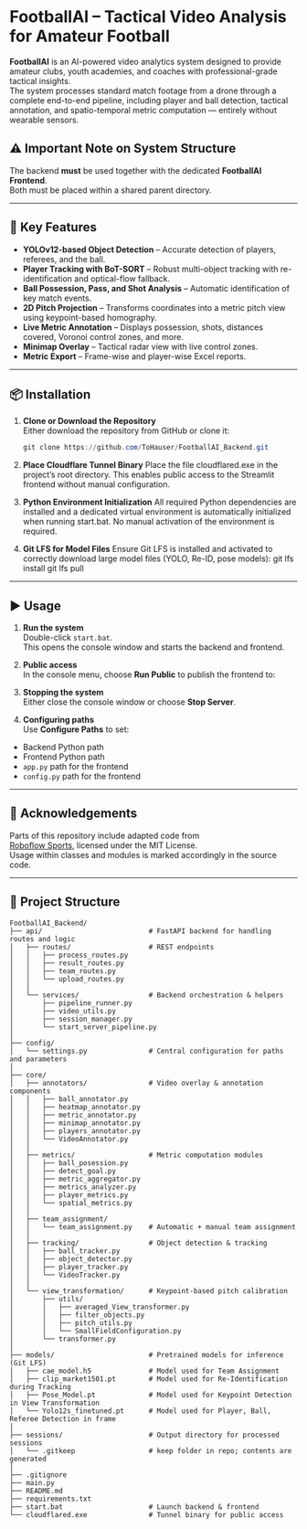 # FootballAI – Tactical Video Analysis for Amateur Football

**FootballAI** is an AI-powered video analytics system designed to provide amateur clubs, youth academies, and coaches with professional-grade tactical insights.  
The system processes standard match footage from a drone through a complete end-to-end pipeline, including player and ball detection, tactical annotation, and spatio-temporal metric computation — entirely without wearable sensors.

## ⚠️ Important Note on System Structure

The backend **must** be used together with the dedicated **FootballAI Frontend**.  
Both must be placed within a shared parent directory.

---

## 🚀 Key Features

- **YOLOv12-based Object Detection** – Accurate detection of players, referees, and the ball.  
- **Player Tracking with BoT-SORT** – Robust multi-object tracking with re-identification and optical-flow fallback.  
- **Ball Possession, Pass, and Shot Analysis** – Automatic identification of key match events.  
- **2D Pitch Projection** – Transforms coordinates into a metric pitch view using keypoint-based homography.  
- **Live Metric Annotation** – Displays possession, shots, distances covered, Voronoi control zones, and more.  
- **Minimap Overlay** – Tactical radar view with live control zones.  
- **Metric Export** – Frame-wise and player-wise Excel reports.

---

## 📦 Installation

1. **Clone or Download the Repository**  
   Either download the repository from GitHub or clone it:
   ```powershell
   git clone https://github.com/ToHauser/FootballAI_Backend.git

2. **Place Cloudflare Tunnel Binary**
   Place the file cloudflared.exe in the project’s root directory.
   This enables public access to the Streamlit frontend without manual configuration.

3. **Python Environment Initialization**
   All required Python dependencies are installed and a dedicated virtual environment is automatically initialized when running start.bat.
   No manual activation of the environment is required.

4. **Git LFS for Model Files**
   Ensure Git LFS is installed and activated to correctly download large model files (YOLO, Re-ID, pose models):
      git lfs install
      git lfs pull



---

## ▶️ Usage

1. **Run the system**  
   Double-click `start.bat`.  
   This opens the console window and starts the backend and frontend.  

2. **Public access**  
   In the console menu, choose **Run Public** to publish the frontend to:  

3. **Stopping the system**  
Either close the console window or choose **Stop Server**.  

4. **Configuring paths**  
Use **Configure Paths** to set:
- Backend Python path
- Frontend Python path
- `app.py` path for the frontend
- `config.py` path for the frontend  

---

## 📜 Acknowledgements

Parts of this repository include adapted code from  
[Roboflow Sports](https://github.com/roboflow/sports), licensed under the MIT License.  
Usage within classes and modules is marked accordingly in the source code.

---

## 📂 Project Structure

```plaintext
FootballAI_Backend/
├── api/                          # FastAPI backend for handling routes and logic
│   ├── routes/                   # REST endpoints
│   │   ├── process_routes.py
│   │   ├── result_routes.py
│   │   ├── team_routes.py
│   │   └── upload_routes.py
│   │
│   └── services/                 # Backend orchestration & helpers
│       ├── pipeline_runner.py
│       ├── video_utils.py
│       ├── session_manager.py
│       └── start_server_pipeline.py
│   
├── config/
│   └── settings.py               # Central configuration for paths and parameters
│   
├── core/
│   ├── annotators/               # Video overlay & annotation components
│   │   ├── ball_annotator.py
│   │   ├── heatmap_annotator.py
│   │   ├── metric_annotator.py
│   │   ├── minimap_annotator.py
│   │   ├── players_annotator.py
│   │   └── VideoAnnotator.py
│   │
│   ├── metrics/                  # Metric computation modules
│   │   ├── ball_posession.py
│   │   ├── detect_goal.py
│   │   ├── metric_aggregator.py
│   │   ├── metrics_analyzer.py
│   │   ├── player_metrics.py
│   │   └── spatial_metrics.py
│   │
│   ├── team_assignment/
│   │   └── team_assignment.py    # Automatic + manual team assignment
│   │
│   ├── tracking/                 # Object detection & tracking
│   │   ├── ball_tracker.py
│   │   ├── object_detector.py
│   │   ├── player_tracker.py
│   │   └── VideoTracker.py
│   │
│   └── view_transformation/      # Keypoint-based pitch calibration
│       ├── utils/
│       │   ├── averaged_View_transformer.py
│       │   ├── filter_objects.py
│       │   ├── pitch_utils.py
│       │   └── SmallFieldConfiguration.py
│       └── transformer.py
│
├── models/                       # Pretrained models for inference (Git LFS)
│   ├── cae_model.h5              # Model used for Team Assignment
│   ├── clip_market1501.pt        # Model used for Re-Identification during Tracking
│   ├── Pose_Model.pt             # Model used for Keypoint Detection in View Transformation
│   └── Yolo12s_finetuned.pt      # Model used for Player, Ball, Referee Detection in frame
│
├── sessions/                     # Output directory for processed sessions
│   └── .gitkeep                  # keep folder in repo; contents are generated
│   
├── .gitignore
├── main.py
├── README.md
├── requirements.txt
├── start.bat                     # Launch backend & frontend
└── cloudflared.exe               # Tunnel binary for public access
